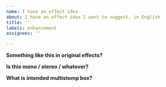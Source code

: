 ```yaml
---
name: I have an effect idea
about: I have an effect idea I want to suggest, in English
title: ''
labels: enhancement
assignees: ''

---
```


**Something like this in original effects?**

**Is this mono / stereo / whatever?**

**What is intended multistomp box?**
